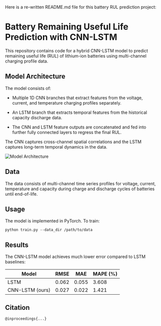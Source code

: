  Here is a re-written README.md file for this battery RUL prediction project:

# Battery Remaining Useful Life Prediction with CNN-LSTM

This repository contains code for a hybrid CNN-LSTM model to predict remaining useful life (RUL) of lithium-ion batteries using multi-channel charging profile data.

## Model Architecture

The model consists of:

- Multiple 1D CNN branches that extract features from the voltage, current, and temperature charging profiles separately.

- An LSTM branch that extracts temporal features from the historical capacity discharge data. 

- The CNN and LSTM feature outputs are concatenated and fed into further fully connected layers to regress the final RUL.

The CNN captures cross-channel spatial correlations and the LSTM captures long-term temporal dynamics in the data.

![Model Architecture](architecture.png)

## Data 

The data consists of multi-channel time series profiles for voltage, current, temperature and capacity during charge and discharge cycles of batteries until end-of-life.

## Usage

The model is implemented in PyTorch. To train:

```
python train.py --data_dir /path/to/data
```

## Results

The CNN-LSTM model achieves much lower error compared to LSTM baselines:

| Model           | RMSE  | MAE   | MAPE (%) |
|-----------------|-------|-------|----------|
| LSTM            | 0.062 | 0.055 | 3.608    | 
| CNN-LSTM (ours) | 0.027 | 0.022 | 1.421    |

## Citation

```
@inproceedings{...}
```

